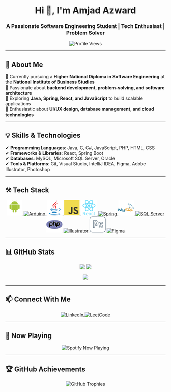 <h1 align="center">Hi 👋, I'm Amjad Azward</h1>
<h3 align="center">A Passionate Software Engineering Student | Tech Enthusiast | Problem Solver</h3>

<p align="center">
  <img src="https://komarev.com/ghpvc/?username=amjadazward&label=Profile%20Views&color=0e75b6&style=flat" alt="Profile Views" />
</p>

---

## 🚀 About Me  
🔹 Currently pursuing a **Higher National Diploma in Software Engineering** at the **National Institute of Business Studies**  
🔹 Passionate about **backend development, problem-solving, and software architecture**  
🔹 Exploring **Java, Spring, React, and JavaScript** to build scalable applications  
🔹 Enthusiastic about **UI/UX design, database management, and cloud technologies**  

---

## 💡 Skills & Technologies  
✔ **Programming Languages**: Java, C, C#, JavaScript, PHP, HTML, CSS  
✔ **Frameworks & Libraries**: React, Spring Boot  
✔ **Databases**: MySQL, Microsoft SQL Server, Oracle  
✔ **Tools & Platforms**: Git, Visual Studio, IntelliJ IDEA, Figma, Adobe Illustrator, Photoshop  

---

## ⚒️ Tech Stack  
<p align="center">
  <a href="https://developer.android.com" target="_blank">
    <img src="https://raw.githubusercontent.com/devicons/devicon/master/icons/android/android-original-wordmark.svg" alt="Android" width="50" height="50"/>
  </a>
  <a href="https://www.arduino.cc/" target="_blank">
    <img src="https://cdn.worldvectorlogo.com/logos/arduino-1.svg" alt="Arduino" width="50" height="50"/>
  </a>
  <a href="https://www.java.com" target="_blank">
    <img src="https://raw.githubusercontent.com/devicons/devicon/master/icons/java/java-original.svg" alt="Java" width="50" height="50"/>
  </a>
  <a href="https://developer.mozilla.org/en-US/docs/Web/JavaScript" target="_blank">
    <img src="https://raw.githubusercontent.com/devicons/devicon/master/icons/javascript/javascript-original.svg" alt="JavaScript" width="50" height="50"/>
  </a>
  <a href="https://reactjs.org/" target="_blank">
    <img src="https://raw.githubusercontent.com/devicons/devicon/master/icons/react/react-original-wordmark.svg" alt="React" width="50" height="50"/>
  </a>
  <a href="https://spring.io/" target="_blank">
    <img src="https://www.vectorlogo.zone/logos/springio/springio-icon.svg" alt="Spring" width="50" height="50"/>
  </a>
  <a href="https://www.mysql.com/" target="_blank">
    <img src="https://raw.githubusercontent.com/devicons/devicon/master/icons/mysql/mysql-original-wordmark.svg" alt="MySQL" width="50" height="50"/>
  </a>
  <a href="https://www.microsoft.com/en-us/sql-server" target="_blank">
    <img src="https://www.svgrepo.com/show/303229/microsoft-sql-server-logo.svg" alt="SQL Server" width="50" height="50"/>
  </a>
  <a href="https://www.php.net" target="_blank">
    <img src="https://raw.githubusercontent.com/devicons/devicon/master/icons/php/php-original.svg" alt="PHP" width="50" height="50"/>
  </a>
  <a href="https://www.adobe.com/products/illustrator.html" target="_blank">
    <img src="https://www.vectorlogo.zone/logos/adobe_illustrator/adobe_illustrator-icon.svg" alt="Illustrator" width="50" height="50"/>
  </a>
  <a href="https://www.photoshop.com/en" target="_blank">
    <img src="https://raw.githubusercontent.com/devicons/devicon/master/icons/photoshop/photoshop-line.svg" alt="Photoshop" width="50" height="50"/>
  </a>
  <a href="https://www.figma.com/" target="_blank">
    <img src="https://www.vectorlogo.zone/logos/figma/figma-icon.svg" alt="Figma" width="50" height="50"/>
  </a>
</p>

---

## 📊 GitHub Stats  
<p align="center">
  <img src="https://github-readme-stats.vercel.app/api?username=amjadazward&show_icons=true&theme=radical&count_private=true&hide_border=true" width="48%" />
  <img src="https://github-readme-streak-stats.herokuapp.com/?user=amjadazward&theme=radical&hide_border=true" width="48%" />
</p>

<p align="center">
  <img src="https://github-readme-stats.vercel.app/api/top-langs/?username=amjadazward&layout=compact&theme=radical&hide_border=true" width="48%" />
</p>

---

## 📫 Connect With Me  
<p align="center">
  <a href="https://www.linkedin.com/in/amjad-a-076262297" target="_blank">
    <img align="center" src="https://raw.githubusercontent.com/rahuldkjain/github-profile-readme-generator/master/src/images/icons/Social/linked-in-alt.svg" alt="LinkedIn" height="40" width="50" />
  </a>
  <a href="https://www.leetcode.com/amjadazward" target="_blank">
    <img align="center" src="https://raw.githubusercontent.com/rahuldkjain/github-profile-readme-generator/master/src/images/icons/Social/leet-code.svg" alt="LeetCode" height="40" width="50" />
  </a>
</p>

---

## 🎵 Now Playing  
<p align="center">
  <img src="https://spotify-github-profile.vercel.app/api/view?uid=YOUR_SPOTIFY_ID&cover_image=true&theme=default&show_offline=true&background_color=121212&bar_color=53b14f&bar_color_cover=false" alt="Spotify Now Playing" />
</p>

---

## 🏆 GitHub Achievements  
<p align="center">
  <img src="https://github-profile-trophy.vercel.app/?username=amjadazward&theme=radical&margin-w=10&margin-h=10&no-frame=true" alt="GitHub Trophies" />
</p>
